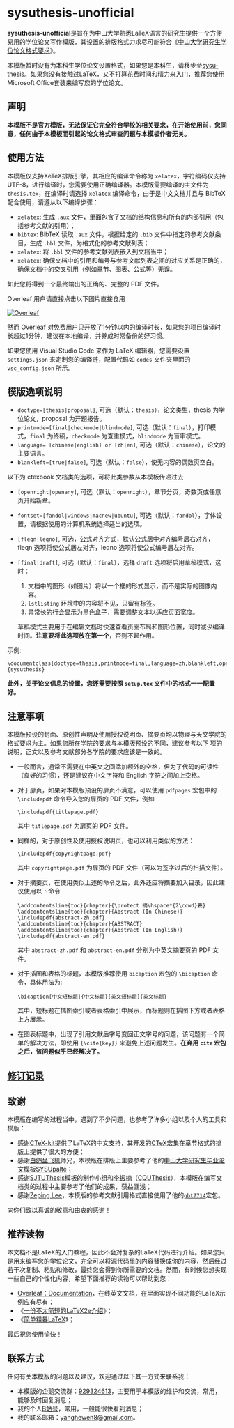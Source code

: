 # sysuthesis-unofficial

**sysuthesis-unofficial**是旨在为中山大学熟悉LaTeX语言的研究生提供一个方便易用的学位论文写作模版，其设置的排版格式力求尽可能符合《[中山大学研究生学位论文格式要求]({https://graduate.sysu.edu.cn/sites/graduate.prod.dpcms4.sysu.edu.cn/files/2019-04/%E4%B8%AD%E5%B1%B1%E5%A4%A7%E5%AD%A6%E7%A0%94%E7%A9%B6%E7%94%9F%E5%AD%A6%E4%BD%8D%E8%AE%BA%E6%96%87%E6%A0%BC%E5%BC%8F%E8%A6%81%E6%B1%82.pdf})》。

本模版暂时没有为本科生学位论文设置格式，如果您是本科生，请移步至[sysu-thesis](https://github.com/SYSU-SCC/sysu-thesis)。如果您没有接触过LaTeX，又不打算花费时间和精力来入门，推荐您使用Microsoft Office套装来编写您的学位论文。

## 声明

**本模版不是官方模版，无法保证它完全符合学校的相关要求，在开始使用前，您同意，任何由于本模板而引起的论文格式审查问题与本模板作者无关。**

## 使用方法

本模版仅支持XeTeX排版引擎，其相应的编译命令称为 `xelatex`，字符编码仅支持UTF-8，进行编译时，您需要使用正确编译器。本模版需要编译的主文件为 `thesis.tex`，在编译时请选择 `xelatex` 编译命令，由于是中文文档并且与 BibTeX 配合使用，请遵从以下编译步骤：

- `xelatex`: 生成 `.aux` 文件，里面包含了文档的结构信息和所有的内部引用（包括参考文献的引用）；
- `bibtex`: BibTeX 读取 `.aux` 文件，根据给定的 `.bib`  文件中指定的参考文献条目，生成 `.bbl` 文件，为格式化的参考文献列表；
- `xelatex`: 将 `.bbl` 文件的参考文献列表嵌入到文档当中；
- `xelatex`: 确保文档中的引用和编号与参考文献列表之间的对应关系是正确的，确保文档中的交叉引用（例如章节、图表、公式等）无误。

如此您将得到一个最终输出的正确的、完整的 PDF 文件。

Overleaf 用户请直接点击以下图片直接食用

[![Overleaf](https://img.shields.io/badge/Overleaf-sysuthesis--unofficial-005620
)](https://www.overleaf.com/latex/templates/sysu-thesis-unofficial-template/ymmwwkgmykjg)

然而 Overleaf 对免费用户只开放了1分钟以内的编译时长，如果您的项目编译时长超过1分钟，建议在本地编译，并养成时常备份的好习惯。

如果您使用 Visual Studio Code 来作为 LaTeX 编辑器，您需要设置 `settings.json` 来定制您的编译链，配置代码如 `codes` 文件夹里面的 `vsc_config.json` 所示。

## 模版选项说明

-   `doctype=[thesis|proposal]`,                  可选（默认：`thesis`），论文类型，thesis 为学位论文，proposal 为开题报告。
-   `printmode=[final|checkmode|blindmode]`,      可选（默认：`final`），打印模式，`final` 为终稿，`checkmode` 为查重模式，`blindmode` 为盲审模式。
-   `language= [chinese|english] or [zh|en]`,     可选（默认：`chinese`），论文的主要语言。
-   `blankleft=[true|false]`,                     可选（默认：`false`），使无内容的偶数页空白。

以下为 ctexbook 文档类的选项，可将此类参数从本模板传递过去

-   `[openright|openany]`,                        可选（默认：`openright`），章节分页，奇数页或任意页开始新章。
-   `fontset=[fandol|windows|macnew|ubuntu]`,     可选（默认：`fandol`），字体设置，请根据使用的计算机系统选择适当的选项。
-   `[fleqn|leqno]`,                              可选，公式对齐方式，默认公式居中对齐编号居右对齐，fleqn 选项将使公式居左对齐，leqno 选项将使公式编号居左对齐。
-   `[final|draft]`,                              可选（默认：`final`），选择 `draft` 选项将启用草稿模式，这时：
    1. 文档中的图形（如图片）将以一个框的形式显示，而不是实际的图像内容。
    2. `lstlisting` 环境中的内容将不见，只留有标签。
    3. 异常长的行会显示为黑色盒子，需要调整文本以适应页面宽度。
    
    草稿模式主要用于在编辑文档时快速查看页面布局和图形位置，同时减少编译时间。**注意要将此选项放在第一个**，否则不起作用。

示例:
```
\documentclass[doctype=thesis,printmode=final,language=zh,blankleft,openright,fontset=fandol]{sysuthesis}
```
**此外，关于论文信息的设置，您还需要按照 `setup.tex` 文件中的格式一一配置好。**


## 注意事项

本模版预设的封面、原创性声明及使用授权说明页、摘要页均以物理与天文学院的格式要求为主。如果您所在学院的要求与本模版预设的不同，建议参考以下
项的说明，正文以及参考文献部分各学院的要求应该是一致的。

-   一般而言，通常不需要在中英文之间添加额外的空格，但为了代码的可读性（良好的习惯），还是建议在中文字符和
    English 字符之间加上空格。

-   对于扉页，如果对本模版预设的扉页不满意，可以使用 `pdfpages` 宏包中的 `\includepdf` 命令导入您的扉页的 PDF 文件，例如

    ``` {.latex language="TeX"}
    \includepdf{titlepage.pdf}
    ```

    其中 `titlepage.pdf` 为扉页的 PDF 文件。

-   同样的，对于原创性及使用授权说明页，也可以利用类似的方法：

    ``` {.latex language="TeX"}
    \includepdf{copyrightpage.pdf}
    ```

    其中 `copyrightpage.pdf` 为扉页的 PDF
    文件（可以为签字过后的扫描文件）。

-   对于摘要页，在使用类似上述的命令之后，此外还应将摘要加入目录，因此建议使用以下命令

    ``` {.latex language="TeX"}
    \addcontentsline{toc}{chapter}{\protect 摘\hspace*{2\ccwd}要}
    \addcontentsline{toe}{chapter}{Abstract (In Chinese)}
    \includepdf{abstract-zh.pdf}
    \addcontentsline{toc}{chapter}{ABSTRACT}
    \addcontentsline{toe}{chapter}{Abstract (In English)}
    \includepdf{abstract-en.pdf}
    ```

    其中 `abstract-zh.pdf` 和 `abstract-en.pdf` 分别为中英文摘要页的 PDF
    文件。

-   对于插图和表格的标题，本模版推荐使用 `bicaption` 宏包的 `\bicaption`
    命令，具体用法为:

    ``` {.latex language="TeX"}
    \bicaption[中文短标题]{中文标题}[英文短标题]{英文标题}
    ```

    其中，短标题在插图索引或者表格索引中展示，而标题则在插图下方或者表格上方展示。

-   在图表标题中，出现了引用文献后字号变回正文字号的问题，该问题有一个简单的解决方法，即使用 `{\cite{key}}` 来避免上述问题发生。**在弃用 `cite` 宏包之后，该问题似乎已经解决了。**

## [修订记录](./CHANGELOG.md)

## 致谢

本模版在编写的过程当中，遇到了不少问题，也参考了许多小组以及个人的工具和模版：

- 感谢[CTeX-kit](https://github.com/CTeX-org/ctex-kit)提供了LaTeX的中文支持，其开发的[CTeX](https://ctan.org/tex-archive/language/chinese/ctex)宏集在章节格式的排版上提供了很大的方便；
- 感谢[白鸽坐飞机](https://www.zhihu.com/people/sgcd-33)师兄，本模版在排版上主要参考了他的[中山大学研究生毕业论文模板SYSUpalte](https://www.overleaf.com/latex/templates/zhong-shan-da-xue-yan-jiu-sheng-bi-ye-lun-wen-mo-ban-sysupalte/kybsnywqbcdc)；
- 感谢[SJTUThesis](https://github.com/sjtug/SJTUThesis)模板的制作小组和[李振楠](https://github.com/nanmu42)（[CQUThesis](https://github.com/nanmu42/CQUThesis)），本模版在编写文档类的过程中主要参考了他们的成果，获益匪浅；
- 感谢[Zeping Lee](https://github.com/zepinglee)，本模版的参考文献引用格式直接使用了他的[`gbt7714`](https://github.com/zepinglee/gbt7714-bibtex-style)宏包。

向你们致以真诚的敬意和由衷的感谢！

## 推荐读物
本文档不是LaTeX的入门教程，因此不会对复杂的LaTeX代码进行介绍。如果您只是用来编写您的学位论文，完全可以将源代码里的内容替换成你的内容，然后经过若干次复制、粘贴和修改，最终您会得到你所需要的文档。然而，有时候您想实现一些自己的个性化内容，希望下面推荐的读物可以帮助到您：
- [Overleaf：Documentation](https://www.overleaf.com/learn)，在线英文文档，在里面实现不同功能的LaTeX示例应有尽有；
- 《[一份不太简短的LaTeX2e介绍](http://www.ptep-online.com/ctan/lshort_chinese.pdf)》；
- 《[简单粗暴LaTeX](https://github.com/wklchris/Note-by-LaTeX)》；

最后祝您使用愉快！

## 联系方式

任何有关本模版的问题以及建议，欢迎通过以下其一方式来联系我：
- 本模版的企鹅交流群：[929324613](https://jq.qq.com/?_wv=1027&k=eA9mGWmS)，主要用于本模版的维护和交流，常用，能够及时回复消息；
- 我的个人[B站号](https://space.bilibili.com/326100515)，常用，一般能很快看到消息；
- 我的联系邮箱：<yanghewen8@gmail.com>。